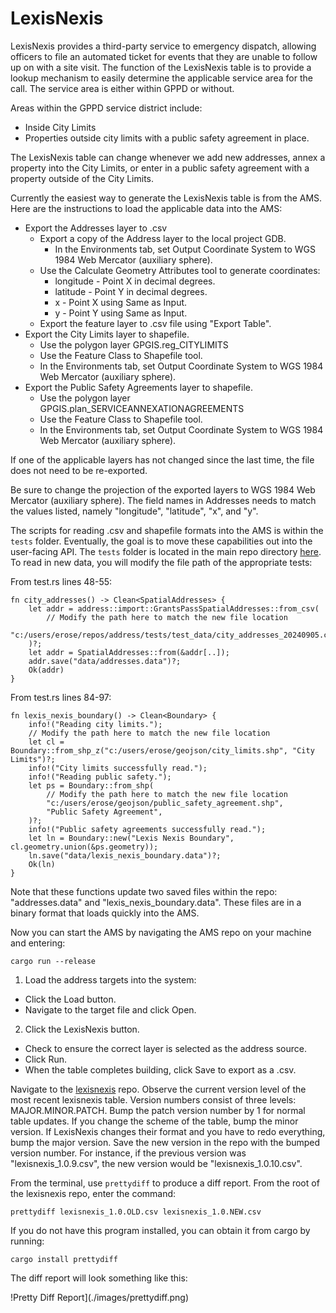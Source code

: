 # LexisNexis

LexisNexis provides a third-party service to emergency dispatch, allowing officers to file an automated ticket for events that they are unable to follow up on with a site visit. The function of the LexisNexis table is to provide a lookup mechanism to easily determine the applicable service area for the call. The service area is either within GPPD or without.

Areas within the GPPD service district include:

- Inside City Limits
- Properties outside city limits with a public safety agreement in place.

The LexisNexis table can change whenever we add new addresses, annex a property into the City Limits, or enter in a public safety agreement with a property outside of the City Limits.

Currently the easiest way to generate the LexisNexis table is from the AMS. Here are the instructions to load the applicable data into the AMS:

- Export the Addresses layer to .csv
  - Export a copy of the Address layer to the local project GDB.
    - In the Environments tab, set Output Coordinate System to WGS 1984 Web Mercator (auxiliary sphere).
  - Use the Calculate Geometry Attributes tool to generate coordinates:
    - longitude - Point X in decimal degrees.
    - latitude - Point Y in decimal degrees.
    - x - Point X using Same as Input.
    - y - Point Y using Same as Input.
  - Export the feature layer to .csv file using "Export Table".
- Export the City Limits layer to shapefile.
  - Use the polygon layer GPGIS.reg_CITYLIMITS
  - Use the Feature Class to Shapefile tool.
  - In the Environments tab, set Output Coordinate System to WGS 1984 Web Mercator (auxiliary sphere).
- Export the Public Safety Agreements layer to shapefile.
  - Use the polygon layer GPGIS.plan_SERVICEANNEXATIONAGREEMENTS
  - Use the Feature Class to Shapefile tool.
  - In the Environments tab, set Output Coordinate System to WGS 1984 Web Mercator (auxiliary sphere).

If one of the applicable layers has not changed since the last time, the file does not need to be re-exported.

Be sure to change the projection of the exported layers to WGS 1984 Web Mercator (auxiliary sphere). The field names in Addresses needs to match the values listed, namely "longitude", "latitude", "x", and "y".

The scripts for reading .csv and shapefile formats into the AMS is within the `tests` folder. Eventually, the goal is to move these capabilities out into the user-facing API. The `tests` folder is located in the main repo directory [here](https://github.com/grantspassoregon/ams/tests/test.rs). To read in new data, you will modify the file path of the appropriate tests:

From test.rs lines 48-55:

```{rust}
fn city_addresses() -> Clean<SpatialAddresses> {
    let addr = address::import::GrantsPassSpatialAddresses::from_csv(
        // Modify the path here to match the new file location
        "c:/users/erose/repos/address/tests/test_data/city_addresses_20240905.csv",
    )?;
    let addr = SpatialAddresses::from(&addr[..]);
    addr.save("data/addresses.data")?;
    Ok(addr)
}
```

From test.rs lines 84-97:

```{rust}
fn lexis_nexis_boundary() -> Clean<Boundary> {
    info!("Reading city limits.");
    // Modify the path here to match the new file location
    let cl = Boundary::from_shp_z("c:/users/erose/geojson/city_limits.shp", "City Limits")?;
    info!("City limits successfully read.");
    info!("Reading public safety.");
    let ps = Boundary::from_shp(
        // Modify the path here to match the new file location
        "c:/users/erose/geojson/public_safety_agreement.shp",
        "Public Safety Agreement",
    )?;
    info!("Public safety agreements successfully read.");
    let ln = Boundary::new("Lexis Nexis Boundary", cl.geometry.union(&ps.geometry));
    ln.save("data/lexis_nexis_boundary.data")?;
    Ok(ln)
}
```

Note that these functions update two saved files within the repo: "addresses.data" and "lexis_nexis_boundary.data". These files are in a binary format that loads quickly into the AMS.

Now you can start the AMS by navigating the AMS repo on your machine and entering:

```
cargo run --release
```

1. Load the address targets into the system:

- Click the Load button.
- Navigate to the target file and click Open.

2. Click the LexisNexis button.

- Check to ensure the correct layer is selected as the address source.
- Click Run.
- When the table completes building, click Save to export as a .csv.

Navigate to the [lexisnexis](https://github.com/grantspassoregon/lexisnexis) repo. Observe the current version level of the most recent lexisnexis table. Version numbers consist of three levels: MAJOR.MINOR.PATCH. Bump the patch version number by 1 for normal table updates. If you change the scheme of the table, bump the minor version. If LexisNexis changes their format and you have to redo everything, bump the major version. Save the new version in the repo with the bumped version number. For instance, if the previous version was "lexisnexis_1.0.9.csv", the new version would be "lexisnexis_1.0.10.csv".

From the terminal, use `prettydiff` to produce a diff report. From the root of the lexisnexis repo, enter the command:

```
prettydiff lexisnexis_1.0.OLD.csv lexisnexis_1.0.NEW.csv
```

If you do not have this program installed, you can obtain it from cargo by running:

```
cargo install prettydiff
```

The diff report will look something like this:

!Pretty Diff Report](./images/prettydiff.png)

```

```
